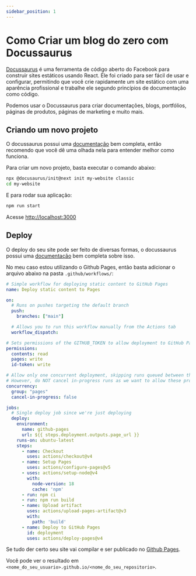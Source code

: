 ```yaml
---
sidebar_position: 1
---
```

# Como Criar um blog do zero com Docussaurus

[Docussaurus](https://docusaurus.io/pt-BR/) é uma ferramenta de código aberto do Facebook para construir sites estáticos usando React. Ele foi criado para ser fácil de usar e configurar, permitindo que você crie rapidamente um site estático com uma aparência profissional e trabalhe ele segundo princípios de documentação como código.

Podemos usar o Docussaurus para criar documentações, blogs, portfólios, páginas de produtos, páginas de marketing e muito mais.

## Criando um novo projeto

O docussaurus possui uma [documentação](https://docusaurus.io/pt-BR/docs/category/getting-started) bem completa, então recomendo que você dê uma olhada nela para entender melhor como funciona.

Para criar um novo projeto, basta executar o comando abaixo:
```bash
npx @docusaurus/init@next init my-website classic
cd my-website
```

E para rodar sua aplicação:

```bash
npm run start
```
Acesse [http://localhost:3000](http://localhost:3000)

## Deploy
O deploy do seu site pode ser feito de diversas formas, o docussaurus possui uma [documentação](https://docusaurus.io/pt-BR/docs/deployment) bem completa sobre isso.

No meu caso estou utilizando o Github Pages, então basta adicionar o arquivo abaixo na pasta `.github/workflows/`:

```yaml title=".github/workflows/deploy.yml"
# Simple workflow for deploying static content to GitHub Pages
name: Deploy static content to Pages

on:
  # Runs on pushes targeting the default branch
  push:
    branches: ["main"]

  # Allows you to run this workflow manually from the Actions tab
  workflow_dispatch:

# Sets permissions of the GITHUB_TOKEN to allow deployment to GitHub Pages
permissions:
  contents: read
  pages: write
  id-token: write

# Allow only one concurrent deployment, skipping runs queued between the run in-progress and latest queued.
# However, do NOT cancel in-progress runs as we want to allow these production deployments to complete.
concurrency:
  group: "pages"
  cancel-in-progress: false

jobs:
  # Single deploy job since we're just deploying
  deploy:
    environment:
      name: github-pages
      url: ${{ steps.deployment.outputs.page_url }}
    runs-on: ubuntu-latest
    steps:
      - name: Checkout
        uses: actions/checkout@v4
      - name: Setup Pages
        uses: actions/configure-pages@v5
      - uses: actions/setup-node@v4
        with:
          node-version: 18
          cache: 'npm'
      - run: npm ci
      - run: npm run build
      - name: Upload artifact
        uses: actions/upload-pages-artifact@v3
        with:
          path: 'build'
      - name: Deploy to GitHub Pages
        id: deployment
        uses: actions/deploy-pages@v4
```
Se tudo der certo seu site vai compilar e ser publicado no [Github Pages](https://pages.github.com/). 

Você pode ver o resultado em `<nome_do_seu_usuario>.github.io/<nome_do_seu_repositorio>`.
